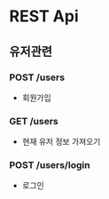 # REST Api

## 유저관련

### POST /users
- 회원가입

### GET /users
- 현재 유저 정보 가져오기

### POST /users/login
- 로그인